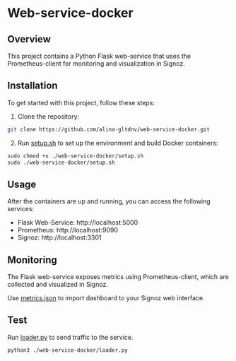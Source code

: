 # Web-service-docker

## Overview
This project contains a Python Flask web-service that uses the Prometheus-client for monitoring and visualization in Signoz.

## Installation
To get started with this project, follow these steps:

1. Clone the repository:
```bash
git clone https://github.com/alina-gltdnv/web-service-docker.git
```
2. Run [setup.sh](setup.sh) to set up the environment and build Docker containers:
```bash
sudo chmod +x ./web-service-docker/setup.sh
sudo ./web-service-docker/setup.sh
```

## Usage
After the containers are up and running, you can access the following services:

- Flask Web-Service: http://localhost:5000
- Prometheus: http://localhost:9090
- Signoz: http://localhost:3301

## Monitoring
The Flask web-service exposes metrics using Prometheus-client, which are collected and visualized in Signoz.

Use [metrics.json](signoz_dashboard/metrics.json) to import dashboard to your Signoz web interface.

## Test
Run [loader.py](loader.py) to send traffic to the service.
```bash
python3 ./web-service-docker/loader.py
```